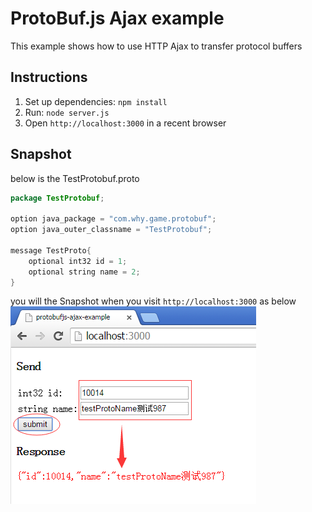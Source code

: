 # ProtoBuf.js Ajax example
This example shows how to use HTTP Ajax to transfer protocol buffers

## Instructions
1. Set up dependencies: `npm install`
2. Run: `node server.js`
3. Open `http://localhost:3000` in a recent browser

## Snapshot
below is the TestProtobuf.proto

```java
package TestProtobuf;

option java_package = "com.why.game.protobuf";
option java_outer_classname = "TestProtobuf";

message TestProto{
	optional int32 id = 1;
	optional string name = 2;
}
```

you will the Snapshot when you visit `http://localhost:3000` as below
![snapshot](./images/snapshot.png)